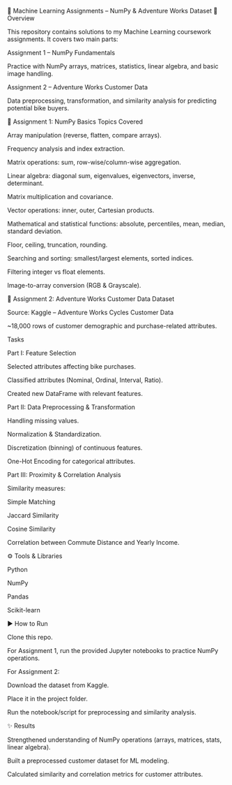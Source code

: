 📘 Machine Learning Assignments – NumPy & Adventure Works Dataset
📌 Overview

This repository contains solutions to my Machine Learning coursework assignments.
It covers two main parts:

Assignment 1 – NumPy Fundamentals

Practice with NumPy arrays, matrices, statistics, linear algebra, and basic image handling.

Assignment 2 – Adventure Works Customer Data

Data preprocessing, transformation, and similarity analysis for predicting potential bike buyers.

📝 Assignment 1: NumPy Basics
Topics Covered

Array manipulation (reverse, flatten, compare arrays).

Frequency analysis and index extraction.

Matrix operations: sum, row-wise/column-wise aggregation.

Linear algebra: diagonal sum, eigenvalues, eigenvectors, inverse, determinant.

Matrix multiplication and covariance.

Vector operations: inner, outer, Cartesian products.

Mathematical and statistical functions: absolute, percentiles, mean, median, standard deviation.

Floor, ceiling, truncation, rounding.

Searching and sorting: smallest/largest elements, sorted indices.

Filtering integer vs float elements.

Image-to-array conversion (RGB & Grayscale).

📝 Assignment 2: Adventure Works Customer Data
Dataset

Source: Kaggle – Adventure Works Cycles Customer Data

~18,000 rows of customer demographic and purchase-related attributes.

Tasks

Part I: Feature Selection

Selected attributes affecting bike purchases.

Classified attributes (Nominal, Ordinal, Interval, Ratio).

Created new DataFrame with relevant features.

Part II: Data Preprocessing & Transformation

Handling missing values.

Normalization & Standardization.

Discretization (binning) of continuous features.

One-Hot Encoding for categorical attributes.

Part III: Proximity & Correlation Analysis

Similarity measures:

Simple Matching

Jaccard Similarity

Cosine Similarity

Correlation between Commute Distance and Yearly Income.

⚙️ Tools & Libraries

Python

NumPy

Pandas

Scikit-learn

▶️ How to Run

Clone this repo.

For Assignment 1, run the provided Jupyter notebooks to practice NumPy operations.

For Assignment 2:

Download the dataset from Kaggle.

Place it in the project folder.

Run the notebook/script for preprocessing and similarity analysis.

✨ Results

Strengthened understanding of NumPy operations (arrays, matrices, stats, linear algebra).

Built a preprocessed customer dataset for ML modeling.

Calculated similarity and correlation metrics for customer attributes.
